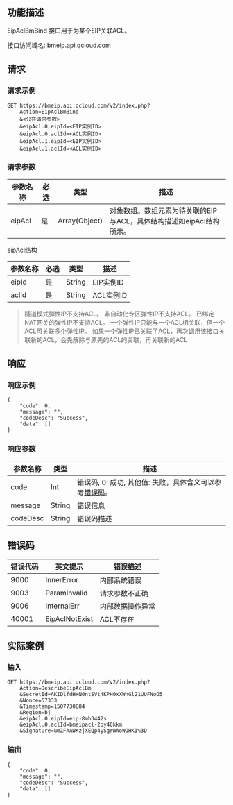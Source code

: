 ## 功能描述
EipAclBmBind 接口用于为某个EIP关联ACL。

接口访问域名: bmeip.api.qcloud.com

## 请求
### 请求示例
```
GET https://bmeip.api.qcloud.com/v2/index.php?
	Action=EipAclBmBind
	&<公共请求参数>
	&eipAcl.0.eipId=<EIP实例ID>
	&eipAcl.0.aclId=<ACL实例ID>
	&eipAcl.1.eipId=<EIP实例ID>
	&eipAcl.1.aclId=<ACL实例ID>
```

### 请求参数
| 参数名称 | 必选 | 类型 | 描述 |
|---------|---------|---------|---------|
| eipAcl | 是 | Array(Object) | 对象数组。数组元素为待关联的EIP与ACL，具体结构描述如eipAcl结构所示。|

eipAcl结构

| 参数名称 | 必选 | 类型 | 描述 |
|---------|---------|---------|---------|
| eipId | 是 | String | EIP实例ID|
| aclId | 是 | String | ACL实例ID|


 > 隧道模式弹性IP不支持ACL。
 > 非自动化专区弹性IP不支持ACL。
 > 已绑定NAT网关的弹性IP不支持ACL。
 > 一个弹性IP只能与一个ACL相关联，但一个ACL可关联多个弹性IP。
 > 如果一个弹性IP已关联了ACL，再次调用该接口关联新的ACL，会先解除与原先的ACL的关联，再关联新的ACL

## 响应
### 响应示例
```
{
	"code": 0,
	"message": "",
	"codeDesc": "Success",
	"data": []
}
```
### 响应参数
| 参数名称 | 类型 | 描述 |
|---------|---------|---------|
| code |  Int | 错误码, 0: 成功, 其他值: 失败，具体含义可以参考[错误码](/document/product/386/6725)。 |
| message | String | 错误信息 |
| codeDesc | String | 错误码描述 |  


## 错误码
|错误代码|英文提示|错误描述|
|---|---|---|
|9000|InnerError|内部系统错误|
|9003|ParamInvalid|请求参数不正确|
|9006|InternalErr|内部数据操作异常|
|40001|EipAclNotExist|ACL不存在|


## 实际案例
 
### 输入
```
GET https://bmeip.api.qcloud.com/v2/index.php?
	Action=DescribeEipAclBm
	&SecretId=AKIDlfdHxN0ntSVt4KPH0xXWnGl21UUFNoO5
	&Nonce=57333
	&Timestamp=1507730884
	&Region=bj
	&eipAcl.0.eipId=eip-8mh3442s
	&eipAcl.0.aclId=bmeipacl-2oy40kkm
	&Signature=umZFAAWKzjXEQp4ySgrWAoWOHKI%3D
```

### 输出
```
{
	"code": 0,
	"message": "",
	"codeDesc": "Success",
	"data": []
}
```

